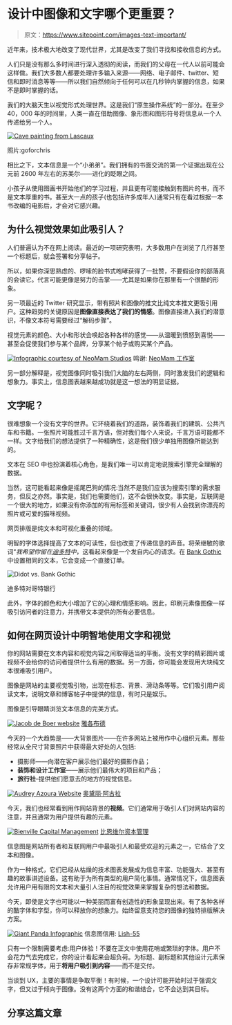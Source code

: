 # 设计中图像和文字哪个更重要？

> 原文：<https://www.sitepoint.com/images-text-important/>

近年来，技术极大地改变了现代世界，尤其是改变了我们寻找和接收信息的方式。

人们只是没有那么多时间进行深入透彻的阅读，而我们的父母在一代人以前可能会这样做。我们大多数人都要处理许多输入来源——网络、电子邮件、twitter、短信和即时消息等等——所以我们自然倾向于任何可以在几秒钟内掌握的信息，如果不是即时掌握的话。

我们的大脑天生以视觉形式处理世界。这是我们“原生操作系统”的一部分。在至少 40，000 年的时间里，人类一直在借助图像、象形图和图形符号将信息从一个人传递给另一个人。

[![Cave painting from Lascaux](img/06cb54ddfee6942d9d217f34188cfdd7.png)](https://www.flickr.com/photos/goforchris/5800023505/)

照片:goforchris

相比之下，文本信息是一个“小弟弟”。我们拥有的书面交流的第一个证据出现在公元前 2600 年左右的苏美尔——进化的眨眼之间。

小孩子从使用图画书开始他们的学习过程，并且更有可能接触到有图片的书，而不是文本厚重的书。甚至大一点的孩子(也包括许多成年人)通常只有在看过根据一本书改编的电影后，才会对它感兴趣。

## 为什么视觉效果如此吸引人？

人们普遍认为不在网上阅读。最近的一项研究表明，大多数用户在浏览了几行甚至一个标题后，就会签署和分享帖子。

所以，如果你深思熟虑的、啰嗦的脸书式咆哮获得了一批赞，不要假设你的部落真的会读它。代言可能更像是努力的击掌——尤其是如果你在那里有一个很酷的形象。

另一项最近的 Twitter 研究显示，带有照片和图像的推文比纯文本推文更吸引用户。这种趋势的关键原因是**图像直接表达了我们的情感**。图像直接进入我们的潜意识，不像文本符号需要经过“解码步骤”。

视觉元素的颜色、大小和形状会唤起各种各样的感觉——从温暖到愤怒到喜悦——甚至会促使我们参与某个品牌，分享某个帖子或购买某个产品。

[![Infographic courtesy of NeoMam Studios](img/24d1ba2dd8344a2201edc048b7ca84d0.png)](http://neomam.com/interactive/13reasons/) 
鸣谢: [NeoMam 工作室](http://neomam.com/interactive/13reasons/ "Infographic Credit: NeoMam Studios")

另一部分解释是，视觉图像同时吸引我们大脑的左右两侧，同时激发我们的逻辑和想象力。事实上，信息图表越来越成功就是这一想法的明显证据。

## 文字呢？

很难想象一个没有文字的世界。它环绕着我们的道路，装饰着我们的建筑、公共汽车和书籍。一张照片可能胜过千言万语，但对我们每个人来说，千言万语可能都不一样。文字给我们的想法提供了一种精确性，这是我们很少单独用图像所能达到的。

文本在 SEO 中也扮演着核心角色，是我们唯一可以肯定地说搜索引擎完全理解的数据。

当然，这可能看起来像是摇尾巴狗的情况:当然不是我们应该为搜索引擎的需求服务，但反之亦然。事实是，我们也需要他们，这不会很快改变。事实是，互联网是一个很大的地方，如果没有你添加的有用标签和关键词，很少有人会找到你漂亮的照片或可爱的猫咪视频。

网页排版是纯文本和可视化重叠的领域。

明智的字体选择提高了文本的可读性，但也改变了传递信息的声音。将荣继敏的歌词“*我希望你留在[迪多特](http://www.myfonts.com/fonts/linotype/didot/)中*，这看起来像是一个发自内心的请求。在 [Bank Gothic](http://www.myfonts.com/fonts/bitstream/bank-gothic/) 中设置相同的文本，它会变成一个直接订单。

![Didot vs. Bank Gothic](img/163dd734ff824082bf6acdc751c4a644.png)

迪多特对哥特银行

此外，字体的颜色和大小增加了它的心理和情感影响。因此，印刷元素像图像一样吸引访问者的注意力，并携带文本提供的所有必要信息。

## 如何在网页设计中明智地使用文字和视觉

你的网站需要在文本内容和视觉内容之间取得适当的平衡。没有文字的精彩图片或视频不会给你的访问者提供什么有用的数据。另一方面，你可能会发现用大块纯文本很难吸引用户。

图像是网站的主要视觉吸引物，出现在标志、背景、滑动条等等。它们吸引用户阅读文本，说明文章和博客帖子中提供的信息，有时只是娱乐。

图像是引导眼睛浏览文本信息的完美方式。

[![Jacob de Boer website](img/038d8288b4e02389df0c9970c3e0c206.png)](http://www.jakobdeboer.com/) 
[雅各布德](http://www.jakobdeboer.com/ "Jakob de Boer Website")

今天的一个大趋势是——大背景图片——在许多网站上被用作中心组织元素。那些经常从全尺寸背景照片中获得最大好处的人包括:

*   摄影师——向潜在客户展示他们最好的摄影作品；
*   **装饰和设计工作室**——展示他们最伟大的项目和产品；
*   **旅行社**–提供他们愿意去的地方的视觉信息。

[![Audrey Azoura Website](img/49000e60f1cecc43ed95142a0acc3cc5.png)](http://www.audreyazoura.fr/) 
[奥黛丽·阿古拉](http://www.audreyazoura.fr/ "Audrey Azoura Website")

今天，我们也经常看到用作网站背景的**视频**。它们通常用于吸引人们对网站内容的注意，并且通常为用户提供有趣的元素。

[![Bienville Capital Management](img/3cc2fc29219e03fbb2112c6741921b97.png)](http://bienvillecapital.com/) 
[比恩维尔资本管理](http://bienvillecapital.com/ "Bienville Capital Management Website")

信息图是网站所有者和互联网用户中最吸引人和最受欢迎的元素之一，它结合了文本和图像。

作为一种格式，它们已经从枯燥的技术图表发展成为信息丰富、功能强大、甚至有趣的故事讲述设备。这有助于为所有类型的用户简化事情。通常情况下，信息图表允许用户用有限的文本和大量引人注目的视觉效果来掌握复杂的想法和数据。

今天，即使是文字也可能以一种美丽而富有创造性的形象呈现出来。有了各种各样的酷字体和字型，你可以释放你的想象力。始终留意支持您的图像的独特排版解决方案。

[![Giant Panda Infographic](img/c05481e6d9dc89bb06ad1d8f5dd3a5aa.png)](http://lish-55.deviantart.com/art/Panda-Infographic-142628025) 
信息图信用: [Lish-55](http://lish-55.deviantart.com/art/Panda-Infographic-142628025 "Infographic Credit: Lish-55")

只有一个限制需要考虑:用户体验！不要在正文中使用花哨或繁琐的字体。用户不会花力气去完成它，你的设计看起来会超负荷。为标题、副标题和其他设计元素保存非常规字体，用于**将用户吸引到内容**——而不是交付。

当谈到 UX，主要的事情是争取平衡！有时候，一个设计可能开始时过于强调文字，但又过于倾向于图像。没有这两个方面的和谐结合，它不会达到其目标。

## 分享这篇文章